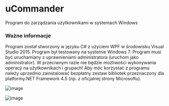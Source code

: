 # uCommander
Program do zarządzania użytkownikami w systemach Windows

### Ważne informacje
Program został stworzony w języku C# z użyciem WPF w środowisku Visual Studio 2015.
Program był testowany na systemie Windows 7.
Program musi być uruchamiany z uprawnieniami administratora (uruchom jako administrator). W
przeciwnym razie nie będzie możliwości wykonywania operacji na użytkownikach i grupach!
Aby móc korzystać z programu należy uprzednio zainstalować bezpłatny zestaw bibliotek przeznaczony dla
platformy.NET Framework 4.5 (np. z oficjalnej strony Microsoftu).

![image](https://github.com/DK333D/uCommander/assets/64826011/24916eb7-40ce-4d7a-af87-fafb95681b59)

![image](https://github.com/DK333D/uCommander/assets/64826011/e25d938b-f292-4ef0-ac36-d2b3c4543be1)
